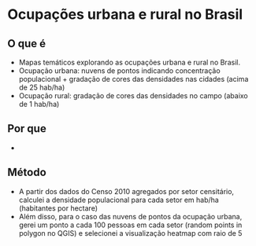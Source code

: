 # Ocupações urbana e rural no Brasil


## O que é
 - Mapas temáticos explorando as ocupações urbana e rural no Brasil.
 - Ocupação urbana: nuvens de pontos indicando concentração populacional + gradação de cores das densidades nas cidades (acima de 25 hab/ha)
 - Ocupação rural: gradação de cores das densidades no campo (abaixo de 1 hab/ha)
 
## Por que
 - 
 
## Método
 - A partir dos dados do Censo 2010 agregados por setor censitário, calculei a densidade populacional para cada setor em hab/ha (habitantes por hectare)
 - Além disso, para o caso das nuvens de pontos da ocupação urbana, gerei um ponto a cada 100 pessoas em cada setor (random points in polygon no QGIS) e selecionei a visualização heatmap com raio de 5
